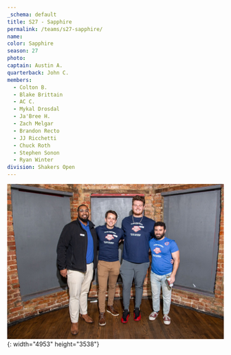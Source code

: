 ```yaml
---
_schema: default
title: S27 - Sapphire
permalink: /teams/s27-sapphire/
name:
color: Sapphire
season: 27
photo:
captain: Austin A.
quarterback: John C.
members:
  - Colton B.
  - Blake Brittain
  - AC C.
  - Mykal Drosdal
  - Ja'Bree H.
  - Zach Melgar
  - Brandon Recto
  - JJ Ricchetti
  - Chuck Roth
  - Stephen Sonon
  - Ryan Winter
division: Shakers Open
---
```

![](/img/da2-7066.jpg){: width="4953" height="3538"}